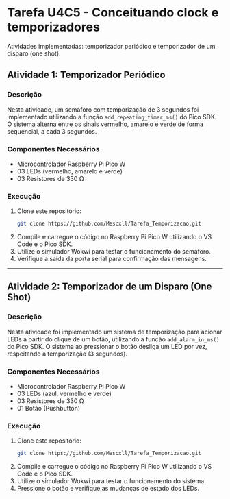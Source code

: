 # Tarefa U4C5 - Conceituando clock e temporizadores 
Atividades implementadas: temporizador periódico e temporizador de um disparo (one shot).

## Atividade 1: Temporizador Periódico

### Descrição
Nesta atividade, um semáforo com temporização de 3 segundos foi implementado utilizando a função `add_repeating_timer_ms()` do Pico SDK. O sistema alterna entre os sinais vermelho, amarelo e verde de forma sequencial, a cada 3 segundos.

### Componentes Necessários
- Microcontrolador Raspberry Pi Pico W
- 03 LEDs (vermelho, amarelo e verde)
- 03 Resistores de 330 Ω

### Execução
1. Clone este repositório:
   ```sh
   git clone https://github.com/Mescxll/Tarefa_Temporizacao.git
   ```
2. Compile e carregue o código no Raspberry Pi Pico W utilizando o VS Code e o Pico SDK.
3. Utilize o simulador Wokwi para testar o funcionamento do semáforo.
4. Verifique a saída da porta serial para confirmação das mensagens.

---

## Atividade 2: Temporizador de um Disparo (One Shot)

### Descrição
Nesta atividade foi implementado um sistema de temporização para acionar LEDs a partir do clique de um botão, utilizando a função `add_alarm_in_ms()` do Pico SDK. O sistema ao pressionar o botão desliga um LED por vez, respeitando a temporização (3 segundos).

### Componentes Necessários
- Microcontrolador Raspberry Pi Pico W
- 03 LEDs (azul, vermelho e verde)
- 03 Resistores de 330 Ω
- 01 Botão (Pushbutton)

### Execução
1. Clone este repositório:
   ```sh
   git clone https://github.com/Mescxll/Tarefa_Temporizacao.git
   ```
2. Compile e carregue o código no Raspberry Pi Pico W utilizando o VS Code e o Pico SDK.
3. Utilize o simulador Wokwi para testar o funcionamento do sistema.
4. Pressione o botão e verifique as mudanças de estado dos LEDs.




